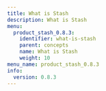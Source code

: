 ```yaml
---
title: What is Stash
description: What is Stash
menu:
  product_stash_0.8.3:
    identifier: what-is-stash
    parent: concepts
    name: What is Stash
    weight: 10
menu_name: product_stash_0.8.3
info:
  version: 0.8.3
---
```


